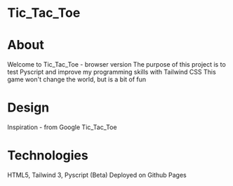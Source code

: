 # Tic_Tac_Toe
# About

Welcome to Tic_Tac_Toe - browser version
The purpose of this project is to test Pyscript and improve my programming skills with Tailwind CSS
This game won't change the world, but is a bit of fun

# Design

Inspiration - from Google Tic_Tac_Toe

# Technologies

HTML5, Tailwind 3, Pyscript (Beta)
Deployed on Github Pages
